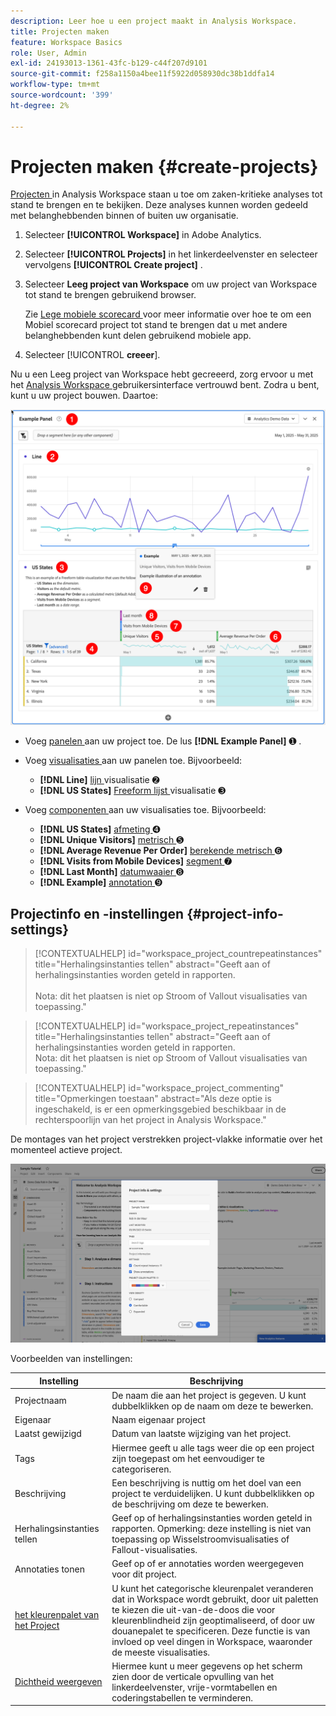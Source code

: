 ```yaml
---
description: Leer hoe u een project maakt in Analysis Workspace.
title: Projecten maken
feature: Workspace Basics
role: User, Admin
exl-id: 24193013-1361-43fc-b129-c44f207d9101
source-git-commit: f258a1150a4bee11f5922d058930dc38b1ddfa14
workflow-type: tm+mt
source-wordcount: '399'
ht-degree: 2%

---
```


# Projecten maken {#create-projects}


[ Projecten ](/help/analyze/analysis-workspace/build-workspace-project/freeform-overview.md) in Analysis Workspace staan u toe om zaken-kritieke analyses tot stand te brengen en te bekijken.  Deze analyses kunnen worden gedeeld met belanghebbenden binnen of buiten uw organisatie.

1. Selecteer **[!UICONTROL Workspace]** in Adobe Analytics.

1. Selecteer **[!UICONTROL Projects]** in het linkerdeelvenster en selecteer vervolgens **[!UICONTROL Create project]** .

1. Selecteer **Leeg project van Workspace** om uw project van Workspace tot stand te brengen gebruikend browser.

   Zie [ Lege mobiele scorecard ](/help/analyze/mobile-app/curator.md) voor meer informatie over hoe te om een Mobiel scorecard project tot stand te brengen dat u met andere belanghebbenden kunt delen gebruikend mobiele app.

1. Selecteer [!UICONTROL **creeer**].


Nu u een Leeg project van Workspace hebt gecreeerd, zorg ervoor u met het [ Analysis Workspace ](/help/analyze/analysis-workspace/home.md) gebruikersinterface vertrouwd bent. Zodra u bent, kunt u uw project bouwen. Daartoe:

![ Project van het Voorbeeld ](assets/example-project.png)

* Voeg [ panelen ](/help/analyze/analysis-workspace/c-panels/panels.md) aan uw project toe. De lus **[!DNL Example Panel]** ➊ .

* Voeg [ visualisaties ](/help/analyze/analysis-workspace/visualizations/freeform-analysis-visualizations.md) aan uw panelen toe. Bijvoorbeeld:
   * **[!DNL Line]** [ lijn ](/help/analyze/analysis-workspace/visualizations/line.md) visualisatie ➋
   * **[!DNL US States]** [ Freeform lijst ](/help/analyze/analysis-workspace/visualizations/freeform-table/freeform-table.md) visualisatie ➌
* Voeg [ componenten ](/help/analyze/analysis-workspace/components/analysis-workspace-components.md) aan uw visualisaties toe. Bijvoorbeeld:
   * **[!DNL US States]** [ afmeting ](/help/components/dimensions/overview.md) ➍
   * **[!DNL Unique Visitors]** [ metrisch ](/help/analyze/analysis-workspace/components/apply-create-metrics.md) ➎
   * **[!DNL Average Revenue Per Order]** [ berekende metrisch ](/help/components/c-calcmetrics/cm-overview.md) ➏
   * **[!DNL Visits from Mobile Devices]** [ segment ](/help/components/segmentation/seg-overview.md) ➐
   * **[!DNL Last Month]** [ datumwaaier ](/help/analyze/analysis-workspace/components/calendar-date-ranges/calendar.md) ➑
   * **[!DNL Example]** [ annotation ](/help/analyze/analysis-workspace/components/annotations/overview.md) ➒


## Projectinfo en -instellingen {#project-info-settings}

>[!CONTEXTUALHELP]
>id="workspace_project_countrepeatinstances"
>title="Herhalingsinstanties tellen"
>abstract="Geeft aan of herhalingsinstanties worden geteld in rapporten.<br/><br/> Nota: dit het plaatsen is niet op Stroom of Vallout visualisaties van toepassing."

>[!CONTEXTUALHELP]
>id="workspace_project_repeatinstances"
>title="Herhalingsinstanties tellen"
>abstract="Geeft aan of herhalingsinstanties worden geteld in rapporten.<br/> Nota: dit het plaatsen is niet op Stroom of Vallout visualisaties van toepassing."


>[!CONTEXTUALHELP]
>id="workspace_project_commenting"
>title="Opmerkingen toestaan"
>abstract="Als deze optie is ingeschakeld, is er een opmerkingsgebied beschikbaar in de rechterspoorlijn van het project in Analysis Workspace."


De montages van het project verstrekken project-vlakke informatie over het momenteel actieve project.

![ het venster van Info &amp; van Montages van het Project.](./assets/projectinfo.png)

Voorbeelden van instellingen:

| Instelling | Beschrijving |
|---|---|
| Projectnaam | De naam die aan het project is gegeven. U kunt dubbelklikken op de naam om deze te bewerken. |
| Eigenaar | Naam eigenaar project |
| Laatst gewijzigd | Datum van laatste wijziging van het project. |
| Tags | Hiermee geeft u alle tags weer die op een project zijn toegepast om het eenvoudiger te categoriseren. |
| Beschrijving | Een beschrijving is nuttig om het doel van een project te verduidelijken. U kunt dubbelklikken op de beschrijving om deze te bewerken. |
| Herhalingsinstanties tellen | Geef op of herhalingsinstanties worden geteld in rapporten. Opmerking: deze instelling is niet van toepassing op Wisselstroomvisualisaties of Fallout-visualisaties. |
| Annotaties tonen | Geef op of er annotaties worden weergegeven voor dit project. |
| [ het kleurenpalet van het Project ](/help/analyze/analysis-workspace/build-workspace-project/color-palettes.md) | U kunt het categorische kleurenpalet veranderen dat in Workspace wordt gebruikt, door uit paletten te kiezen die uit-van-de-doos die voor kleurenblindheid zijn geoptimaliseerd, of door uw douanepalet te specificeren. Deze functie is van invloed op veel dingen in Workspace, waaronder de meeste visualisaties. |
| [Dichtheid weergeven](/help/analyze/analysis-workspace/build-workspace-project/view-density.md) | Hiermee kunt u meer gegevens op het scherm zien door de verticale opvulling van het linkerdeelvenster, vrije-vormtabellen en coderingstabellen te verminderen. |



<!--
# Create projects in Analysis Workspace

[Projects](/help/analyze/analysis-workspace/build-workspace-project/freeform-overview.md) in Analysis Workspace allow you to view business-critical analyses that can be shared with stakeholders inside or outside your organization. 

For general information about how to get started using Analysis Workspace, see [Analysis Workspace overview](/help/analyze/analysis-workspace/home.md).

The following sections describe how to create a project and start adding the key building blocks for any Analysis Workspace project: panels, visualizations, and components.

## Create a project from a blank project or a report

1. In Adobe Analytics, select [!UICONTROL **Workspace**].

1. Choose whether to create a blank project or to create a project from a report:

   +++Create a blank project

   1. On the [!UICONTROL **Workspace**] tab, select the [!UICONTROL **Projects**] tab on the left side of the page, then select [!UICONTROL **Create project**].

   1. Choose whether to create a blank project or a blank mobile scorecard

      * **Blank project** if you plan to share your analysis from the browser 
      * [**Blank mobile scorecard**](/help/analyze/mobile-app/curator.md) if you plan to share your analysis from the Adobe Analytics dashboards mobile app.

   1. Select [!UICONTROL **Create**].

   +++

   +++Create a project from a report
   
      1. On the [!UICONTROL **Workspace**] tab, select the [!UICONTROL **Reports**] tab on the left side of the page.

      1. Search for or navigate to the report you want to use, then select it when it appears.

          A set of standard reports is available by default. In addition, your organization might have created custom reports for you to choose from.
          
      1. Select [!UICONTROL **Project**] > [!UICONTROL **Save**] to save the report as a new project.

          For more information about reports, see "Navigate the Reports tab" in [Adobe Analytics landing page](/help/analyze/landing.md).

   +++

1. Next, you need to add panels, visualizations, and components to your project. First, add panels to your project in Analysis Workspace, as described in [Add panels to the project](#add-panels-to-the-project). You can then add visualizations to any panels. Finally, you can add components to any panels or visualizations.

## Add panels to the project {#panels}

[Panels](https://experienceleague.adobe.com/docs/analytics/analyze/analysis-workspace/panels/panels.html) are the foundation to any project in Analysis Workspace. Panels are used to organize the content (visualizations and components) of a project. 

Many of the panels provided in Analysis Workspace generate a full set of analyses based on a few user inputs. 

To add a panel:

1. Select the [!UICONTROL **Panels**] icon in the left rail.

   ![](assets/build-panels.png)

1. Search for the panel you want to add. When it appears in the left rail, drag it into your project.

1. Add visualizations to your panel, as described in [Add visualizations to the project](#add-visualizations-to-the-project). 

   Alternatively, you can add components directly to a panel, as described in [Add components to the project](#add-components-to-the-project).

## Add visualizations to the project

[Visualizations](https://experienceleague.adobe.com/docs/analytics/analyze/analysis-workspace/visualizations/freeform-analysis-visualizations.html) (such as a freeform table, a bar chart, or a line chart) can be used to visually bring data to life. 

>[!TIP]
>
>Freeform tables are the most common type of visualization, and are the foundation for interactive data analysis. For more details about how to work with Freeform tables in Analysis Workspace, see [Freeform table](/help/analyze/analysis-workspace/visualizations/freeform-table/freeform-table.md).

To add a visualization:

1. Select the **[!UICONTROL Visualizations]** icon in the left rail.

   ![](assets/build-visualizations.png)

1. Search for the visualization you want to add. When it appears in the left rail, drag it to a panel within your project. 

1. Add components to the visualization, as described in [Add components to the project](#add-components-to-the-project).

## Add components to the project

[Components](/help/analyze/analysis-workspace/components/analysis-workspace-components.md) make up the actual data of any project. You can add components to visualizations or to panels.

>[!TIP]
>
>For information about each component, select the Info icon next to a component's name in the left rail, or see the [Analytics Components Guide](/help/components/home.md).

Following is basic information about how to add a component to a project in Analysis Workspace. For more detailed information about adding the various types of components (dimensions, metrics, segments, and date ranges), see [Use components in Analysis Workspace](/help/analyze/analysis-workspace/components/use-components-in-workspace.md).

To add a component to a project in Analysis Workspace:

1. Select the **[!UICONTROL Components]** icon in the left rail.

   ![](assets/build-components.png)

1. Scroll to or search for the component you want to add, then drag it to a panel or visualization within your project. 

   For example, you can drag a segment to the segment drop zone in a panel header.

   ![drop a segment in the drop zone](assets/segment-dropzone.png)

   For more information about adding components to projects, see [Use components in Analysis Workspace](/help/analyze/analysis-workspace/components/use-components-in-workspace.md).

1. (Optional) Share the project as described in [Save and share the project](#save-and-share-the-project).

## Save and share the project

As you create an analysis in Analysis Workspace, your work is [automatically saved](/help/analyze/analysis-workspace/build-workspace-project/save-projects.md). 

When you finish building out the project and it's gathering actionable insights, the project is ready to be consumed by others. You can share the project with users and groups in your organization, or even with people outside your organization. For information about sharing a project, see [Share projects](/help/analyze/analysis-workspace/curate-share/share-projects.md).
-->